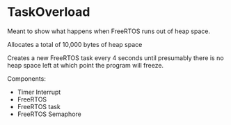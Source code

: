 # TaskOverload

Meant to show what happens when FreeRTOS runs out of heap space.

Allocates a total of 10,000 bytes of heap space

Creates a new FreeRTOS task every 4 seconds until presumably there is no heap space left at which point the program will freeze.

Components:
*	Timer Interrupt
*	FreeRTOS
*	FreeRTOS task
*	FreeRTOS Semaphore

